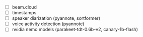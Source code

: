 - [ ] beam.cloud
- [ ] timestamps
- [ ] speaker diarization (pyannote, sortformer)
- [ ] voice activity detection (pyannote)
- [ ] nvidia nemo models (parakeet-tdt-0.6b-v2, canary-1b-flash)